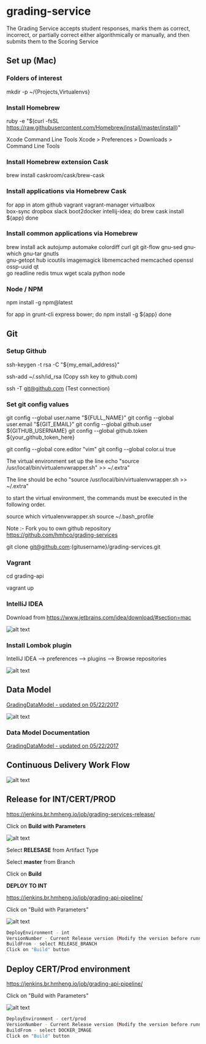 # grading-service
The Grading Service accepts student responses, marks them as correct, incorrect, or partially correct either algorithmically or manually, and then submits them to the Scoring Service

## Set up (Mac)

### Folders of interest

mkdir -p ~/{Projects,Virtualenvs}

### Install Homebrew

ruby -e "$(curl -fsSL https://raw.githubusercontent.com/Homebrew/install/master/install)"

Xcode Command Line Tools Xcode > Preferences > Downloads > Command Line Tools

### Install Homebrew extension Cask

brew install caskroom/cask/brew-cask

### Install applications via Homebrew Cask

for app in atom github vagrant vagrant-manager virtualbox \
           box-sync dropbox slack boot2docker intellij-idea; do
    brew cask install ${app}
done

### Install common applications via Homebrew

brew install ack autojump automake colordiff curl git git-flow gnu-sed gnu-which gnu-tar gnutls \
             gnu-getopt hub icoutils imagemagick libmemcached memcached openssl ossp-uuid qt \
             go readline redis tmux wget scala python node

### Node / NPM

npm install -g npm@latest

for app in grunt-cli express bower; do
    npm install -g ${app}
done

## Git

### Setup Github

ssh-keygen -t rsa -C "${my_email_address}"

ssh-add ~/.ssh/id_rsa (Copy ssh key to github.com)

ssh -T git@github.com (Test connection)

### Set git config values
git config --global user.name "${FULL_NAME}"
git config --global user.email "${GIT_EMAIL}"
git config --global github.user ${GITHUB_USERNAME}
git config --global github.token ${your_github_token_here}

git config --global core.editor "vim"
git config --global color.ui true

The virtual environment set up the line
echo "source /usr/local/bin/virtualenvwrapper.sh" >> ~/.extra"

The line should be
echo "source /usr/local/bin/virtualenvwrapper.sh >> ~/.extra"

to start the virtual environment,
the commands must be executed in the following order.

source which virtualenvwrapper.sh
source ~/.bash_profile

Note :- Fork you to own github repository https://github.com/hmhco/grading-services
 
git clone git@github.com:{gitusername}/grading-services.git

### Vagrant

cd grading-api 

vagrant up

### IntelliJ IDEA

Download from https://www.jetbrains.com/idea/download/#section=mac

![alt text](docs/developer-setup/IntellijIDE_RUN_SPRINGBOOT.png)

### Install Lombok plugin

IntelliJ IDEA --> preferences --> plugins --> Browse repositories

![alt text](docs/developer-setup/Lombok_install.png)


## Data Model

[GradingDataModel - updated on 05/22/2017](docs/datamodel/GradingDatamodel_0522-2017-05-22_18_53)

![alt text](docs/datamodel/Grading_Datamodel_05222017.png)

### Data Model Documentation 

[GradingDataModel - updated on 05/22/2017](docs/datamodel/GradingDatamodel_Documentation_05222017.pdf)


## Continuous Delivery Work Flow

![alt text](docs/deployment/Continuous_Delivery_Flow.png)


## Release for INT/CERT/PROD

https://jenkins.br.hmheng.io/job/grading-services-release/

Click on **Build with Parameters**

![alt text](docs/deployment/BUILD_WITH_PARAMETERS_GRADING.png)

Select **RELESASE** from Artifact Type

Select **master** from Branch

Click on **Build**


**DEPLOY TO INT**

https://jenkins.br.hmheng.io/job/grading-api-pipeline/

Click on "Build with Parameters"

![alt text](docs/deployment/DEPLOY_INT.png)

```sh
DeployEnvironment - int
VersionNumber - Current Release version (Modify the version before running Build)
BuildFrom - select RELEASE_BRANCH
Click on "Build" button
```

## Deploy CERT/Prod environment

https://jenkins.br.hmheng.io/job/grading-api-pipeline/

Click on "Build with Parameters"

![alt text](docs/deployment/DEPLOY_CERT.png)

```sh
DeployEnvironment - cert/prod
VersionNumber - Current Release version (Modify the version before running Build)
BuildFrom - select DOCKER_IMAGE
Click on "Build" button
```
